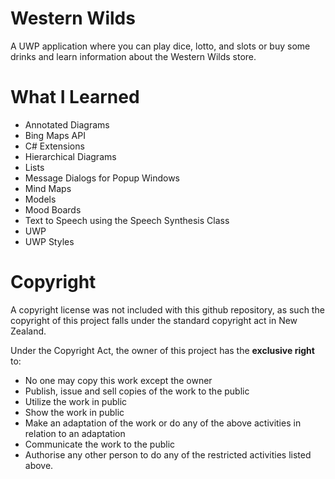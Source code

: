 # Western Wilds

A UWP application where you can play dice, lotto, and slots or buy some drinks and learn information about the Western Wilds store.


# What I Learned
* Annotated Diagrams
* Bing Maps API
* C# Extensions
* Hierarchical Diagrams
* Lists
* Message Dialogs for Popup Windows
* Mind Maps
* Models
* Mood Boards
* Text to Speech using the Speech Synthesis Class
* UWP
* UWP Styles


# Copyright
A copyright license was not included with this github repository, as such the copyright of this project falls under the standard copyright act in New Zealand.

Under the Copyright Act, the owner of this project has the **exclusive right** to:
* No one may copy this work except the owner
* Publish, issue and sell copies of the work to the public
* Utilize the work in public
* Show the work in public
* Make an adaptation of the work or do any of the above activities in relation to an adaptation
* Communicate the work to the public
* Authorise any other person to do any of the restricted activities listed above.
